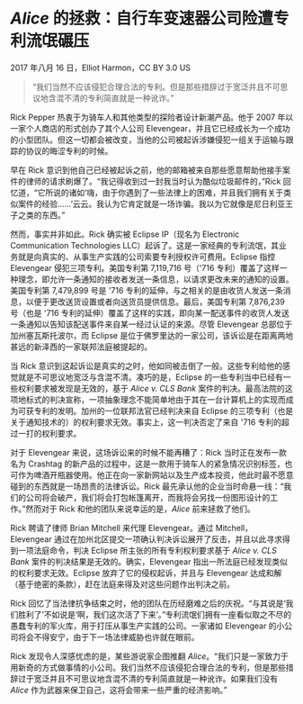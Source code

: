 # _Alice_ 的拯救：自行车变速器公司险遭专利流氓碾压

2017 年八月 16 日，Elliot Harmon，CC BY 3.0 US

> “我们当然不应该侵犯合理合法的专利。但是那些措辞过于宽泛并且不可思议地含混不清的专利简直就是一种讹诈。”

Rick Pepper 热衷于为骑车人和其他类型的探险者设计新潮产品。他于 2007 年以一家个人商店的形式创办了其个人公司 Elevengear，并且它已经成长为一个成功的小型团队。但这一切都会被改变，当他的公司被起诉涉嫌侵犯一组关于运输与跟踪的协议的晦涩专利的时候。

早在 Rick 意识到他自己已经被起诉之前，他的邮箱被来自那些愿意帮助他接手案件的律师的请求刷爆了。“我记得收到过一封我当时认为酷似垃圾邮件的，”Rick 回忆道，“它所说的诸如‘嗨，由于你遇到了一些法律上的困难，并且我们拥有关于类似案件的经验……’云云。我认为它肯定就是一场诈骗。我以为它就像是尼日利亚王子之类的东西。”

然而，事实并非如此。Rick 确实被 Eclipse IP（现名为 Electronic Communication Technologies LLC）起诉了。这是一家经典的专利流氓，其业务就是向真实的、从事生产实践的公司索要专利授权许可费用。Eclipse 指控 Elevengear 侵犯三项专利。美国专利第 7,119,716 号（'716 专利）覆盖了这样一种理念，即允许一条通知的接收者发送一条信息，以请求更改未来的通知的设置。美国专利第 7,479,899 号是 '716 专利的延伸，与之相关的是由收货人发送一条消息，以便于更改送货设置或者向送货员提供信息。最后，美国专利第 7,876,239 号（也是 '716 专利的延伸）覆盖了这样的实践，即向某一配送事件的收货人发送一条通知以告知该配送事件来自某一经过认证的来源。尽管 Elevengear 总部位于加州塞瓦斯托波尔，而 Eclipse 是位于佛罗里达的一家公司，该诉讼是在距离两地甚远的新泽西的一家联邦法庭被提起的。

当 Rick 意识到这起诉讼是真实的之时，他如同被击倒了一般。这些专利给他的感觉就是不可思议地宽泛与含混不清。凑巧的是，Eclipse 的一些专利当中已经有一些权利要求被发现是无效的，基于 _Alice v. CLS Bank_ 案件的判决。最高法院的这项地标式的判决宣称，一项抽象理念不能简单地由于其在一台计算机上的实现而成为可获专利的发明。加州的一位联邦法官已经判决来自 Eclipse 的三项专利（也是关于通知技术的）的权利要求无效。事实上，这一判决否定了来自 '716 专利的超过一打的权利要求。

对于 Elevengear 来说，这场诉讼来的时候不能再糟了：Rick 当时正在发布一款名为 Crashtag 的新产品的过程中，这是一款用于骑车人的紧急情况识别标签，也可作为啤酒开瓶器使用。他正在向一家新网站以及生产成本投资，他此时最不愿意碰到的东西就是一场昂贵的法律诉讼。Rick 最先承认他的企业当时命悬一线：“我们的公司将会破产，我们将会打包帐篷离开，而我将会另找一份图形设计的工作。”然而对于 Rick 和他的团队来说幸运的是，_Alice_ 前来拯救了他们。

Rick 聘请了律师 Brian Mitchell 来代理 Elevengear。通过 Mitchell，Elevengear 通过在加州北区提交一项确认判决诉讼展开了反击，并且以此寻求得到一项法庭命令，判决 Eclipse 所主张的所有专利权利要求基于 _Alice v. CLS Bank_ 案件的判决结果是无效的。确实，Elevengear 指出一所法庭已经发现类似的权利要求无效。Eclipse 放弃了它的侵权起诉，并且与 Elevengear 达成和解（基于绝密的条款），赶在法庭来得及对这些问题作出判决之前。

Rick 回忆了当法律抗争结束之时，他的团队在历经磨难之后的庆祝。“与其说是‘我们胜利了’不如说是‘啊，我们这次活了下来’。”专利流氓们拥有一座看似取之不尽的愚蠢专利的军火库，用于打压从事生产实践的公司。一家诸如 Elevengear 的小公司将会不得安宁，由于下一场法律威胁也许就在眼前。

Rick 发现令人深感忧虑的是，某些游说家企图推翻 _Alice_。“我们只是一家致力于用新奇的方式做事情的小公司。我们当然不应该侵犯合理合法的专利，但是那些措辞过于宽泛并且不可思议地含混不清的专利简直就是一种讹诈。如果我们没有 _Alice_ 作为武器来保卫自己，这将会带来一些严重的经济影响。”
